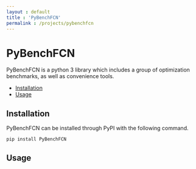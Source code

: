 ```yaml
---
layout : default
title : 'PyBenchFCN'
permalink : /projects/pybenchfcn
---
```


# PyBenchFCN

PyBenchFCN is a python 3 library which includes a group of optimization benchmarks, as well as convenience tools.

- [Installation](#installation)
- [Usage](#usage)

## Installation

PyBenchFCN can be installed through PyPI with the following command.

```
pip install PyBenchFCN
```

## Usage
